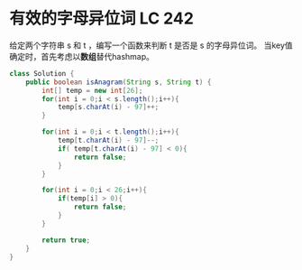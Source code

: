 # 有效的字母异位词 LC 242
给定两个字符串 s 和 t ，编写一个函数来判断 t 是否是 s 的字母异位词。
当key值确定时，首先考虑以**数组**替代hashmap。
```java
class Solution {
    public boolean isAnagram(String s, String t) {
        int[] temp = new int[26];
        for(int i = 0;i < s.length();i++){
            temp[s.charAt(i) - 97]++;
        }

        for(int i = 0;i < t.length();i++){
            temp[t.charAt(i) - 97]--;
            if( temp[t.charAt(i) - 97] < 0){
                return false;
            }
        }

        for(int i = 0;i < 26;i++){
            if(temp[i] > 0){
                return false;
            }
        }

        return true;
    }
}
```
